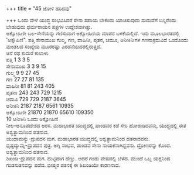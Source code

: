 +++
title = "45 ಜೋಳಿ ಹರಿದವು"

+++
ಒಂದು ವೇಳೆ ಯುದ್ಧ ಸಂಭವಿಸಿದರೆ ಸೇನಾ ಸಹಾಯ ಬೇಕೆಂದು ಯಾಚಿಸುವುದು ಮದುವೆಗೆ ಬನ್ನಿರೆಂದು ಬೇಡುವುದು ಧರ್ಮರಾಯನ ಪತ್ರಗಳ ಉದ್ದೇಶವಾಗಿತ್ತು.  
ಅಕ್ಷೋಹಿಣೀ ಬಲ-ಸೇನೆಯನ್ನು ಗಣಿಸುವಾಗ ಅಕ್ಷೋಹಿಣಿಯ ಮಾಪನ ಬಳಕೆಯಲ್ಲಿದೆ. ಇದು ಮೂಲಭಾರತದಲ್ಲಿ 'ಅಕ್ಷೌಹಿಣಿ". ಪತ್ತಿ ಸೇನಾಮುಖ ಗುಲ್ಮ, ಗಣ, ವಾಹಿನೀ, ಪೃತನ, ಚಮೂ, ಅನೀಕಿನೀಗಳ ಗಣನಾಕ್ರಮವಿದೆ ಒಂದೊಂದು ಮಂಡಲದ ಸಂಖ್ಯೆಯ ಮೂರರಷ್ಟು ಎರಡನೆಯದರಲ್ಲಿರುತ್ತದೆ.   
                 ಆನೆ          ರಥ        ಕುದುರೆ        ಕಾಲಾಳು  
ಪತ್ತಿ               1           3           3            5  
ಸೇನಾಮುಖ         3           3           9           15  
ಗುಲ್ಮ              9            9          27          45  
ಗಣ              27          27          81        135  
ವಾಹಿನೀ           81         81         243        405  
ಪೃತನಾ           243        243        729       1215  
ಚಮೂ           729        729       2187       3645  
ಅನೀಕಿನಿ         2187      2187       6561      10935  
ಅಕ್ಷೋಹಿಣೀ     21870    21870      65610     109350     
10 ಅನೀಕಿನಿ ಒಂದು ಅಕ್ಷೋಹಿಣಿ  
ನೀಲ-ಅನೂಪದೇಶದ ಅರಸ. ಮಹಾಭಾರತ ಯುದ್ಧದಲ್ಲಿ ಪಾಂಡವರ ಕಡೆ ಸೇರಿ ಹೋರಾಡಿದವನು, ಯುದ್ಧದಲ್ಲಿ ಈತ ಅಶ್ವತ್ಥಾಮನಿಂದ ಹತನಾದ.  
ಯುಧಾಮನ್ಯು-ದ್ರುಪದನ ಮಗ. ಮಹಾಭಾರತ ಯುದ್ಧದಲ್ಲಿ ಅಶ್ವತ್ಥಾಮನಿಂದ ಹತನಾದವನು.  
ಧೃಷ್ಟದ್ಯುಮ್ನ-ದ್ರುಪದನ ಪುತ್ರ. ಅಗ್ನಿ ಸಂಭವ, ಪಾಂಡವ ಸೇನಾ ನಾಯಕನಾಗಿದ್ದವನು. ದ್ರೋಣರನ್ನು ಕೊಂದ. ಅಶ್ವತ್ಥಾಮನಿಂದ ಹತನಾದ.  
ಶಿಖಂಡಿ-ದ್ರುಪದನ ಮಗ. ಹುಟ್ಟಿದಾಗ ಹೆಣ್ಣು. ಆದರೆ ಗಂಡು ವೇಷದಲ್ಲಿ ಬೆಳೆದ. ಮುಂದೆ ಒಬ್ಬ ಯಕ್ಷನಿಂದ ಗಂಡಸುತನವನ್ನು ಪಡೆದ. ಭೀಷ್ಮರ ಪತನಕ್ಕೆ ಈ ಶಿಖಂಡಿಯೇ ಕಾರಣನಾದ.